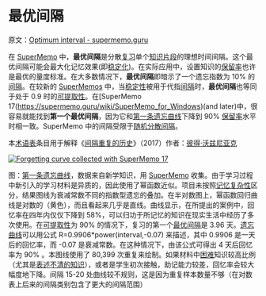 # 最优间隔

原文：[Optimum interval - supermemo.guru](https://supermemo.guru/wiki/Optimum_interval)

在 [SuperMemo](https://supermemo.guru/wiki/SuperMemo) 中，**最优间隔**是分散[复习](https://supermemo.guru/wiki/Review)单个[知识片段](https://supermemo.guru/wiki/Item)的理想时间间隔。这个最优间隔可能会最大化记忆效果(即[稳定化](https://supermemo.guru/wiki/Stabilization))。在实际应用中，设置知识的[保留率](https://supermemo.guru/wiki/Retention)也许是最优的量度标准。在大多数情况下，**最优间隔**即暗示了一个遗忘指数为 10% 的[间隔](https://supermemo.guru/wiki/Interval)。在较新的 [SuperMemos](https://supermemo.guru/wiki/SuperMemo) 中，当[稳定性](https://supermemo.guru/wiki/Stability)被用于代指[间隔](https://supermemo.guru/wiki/Interval)时，**最优间隔**也等同于处于 0.9 时的[可提取性](https://supermemo.guru/wiki/Retrievability)。在[SuperMemo 17(https://supermemo.guru/wiki/SuperMemo_for_Windows)(and later)中，很容易就能找到**第一个最优间隔**，因为它和[第一条遗忘曲线](https://supermemo.guru/wiki/First_forgetting_curve)下降到 90% [保留率](https://supermemo.guru/wiki/Recall)水平时相一致。SuperMemo 中的间隔受限于[随机分散间隔](https://supermemo.guru/wiki/Interval_dispersion)。

本[术语表](https://supermemo.guru/wiki/Glossary)条目用于解释《[间隔重复的历史](https://supermemo.guru/wiki/Problem_of_Schooling)》（2017）作者：[彼得·沃兹尼亚克](https://supermemo.guru/wiki/Piotr_Wozniak)

[![Forgetting curve collected with SuperMemo 17](https://supermemo.guru/images/thumb/5/5a/Forgettingcurve.jpg/500px-Forgettingcurve.jpg)](https://supermemo.guru/wiki/File:Forgettingcurve.jpg)

图：[第一条遗忘曲线](https://supermemo.guru/wiki/First_forgetting_curve)，数据来自新学知识，用 [SuperMemo](https://supermemo.guru/wiki/SuperMemo) 收集。由于学习过程中新引入的学习材料是异质的，因此使用了幂函数近似。项目未按照[记忆复杂性](https://supermemo.guru/wiki/Memory_complexity)区分，结果图线为衰减常数不同的指数型遗忘的叠加。在半对数图上，幂函数回归曲线是对数的（黄色），而且看起来几乎是直线。曲线显示，在所提出的案例中，回忆率在四年内仅仅下降到 58%，可以归功于所记忆的知识在现实生活中经历了多次使用。在[可提取性](https://supermemo.guru/wiki/Retrievability)为 90% 的情况下，复习的第一个[最优间隔](https://supermemo.guru/wiki/Optimum_interval)是 3.96 天。[遗忘曲线](https://supermemo.guru/wiki/Forgetting_curve)可以用公式 R=0.9906\*power(interval,-0.07) 来描述，其中 0.9906 是一天后的回忆率，而 -0.07 是衰减常数。在这种情况下，由该公式可得出 4 天后回忆率为 90% 。本图线使用了 80,399 次重复来绘制。如果材料中[困难](https://supermemo.guru/wiki/Memory_complexity)知识较高比例（尤其是[表述不清的知识](https://supermemo.guru/wiki/20_rules)），或者是学生初次接触，助记能力较差，回忆率会较大幅度地下降。间隔 15-20 处曲线较不规则，这是因为重复样本数量不够（在对数表上后来的间隔类别包含了更大的间隔范围）